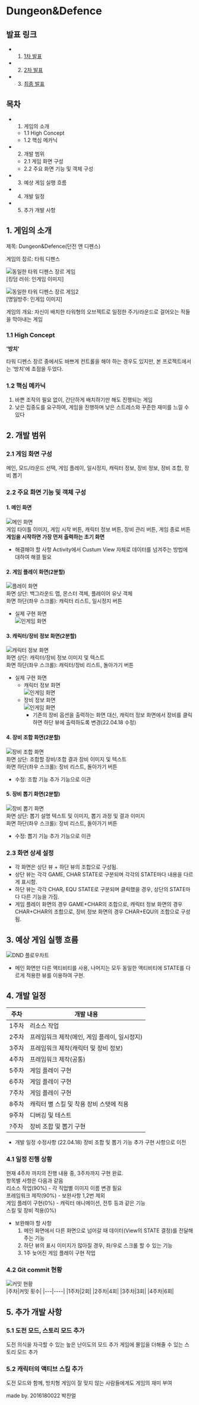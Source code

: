 # Dungeon&Defence

## 발표 링크
- 1. [1차 발표]()
- 2. [2차 발표]()
- 3. [최종 발표]()

## 목차
- 1. 게임의 소개 
	- 1.1 High Concept
	- 1.2 핵심 메카닉
- 2. 개발 범위
	- 2.1 게임 화면 구성
	- 2.2 주요 화면 기능 및 객체 구성
- 3. 예상 게임 실행 흐름
- 4. 개발 일정
- 5. 추가 개발 사항
  
  
  
## 1. 게임의 소개
제목: Dungeon&Defence(던전 앤 디펜스) 
  
게임의 장르: 타워 디펜스 

![동일한 타워 디펜스 장르 게임](https://github.com/2016180022/SGP/blob/master/img/tdgame1.jpg?raw=true)  
[킹덤 러쉬: 인게임 이미지]

![동일한 타워 디펜스 장르 게임2](https://github.com/2016180022/SGP/blob/master/img/tdgame2.jpg?raw=true)  
[명일방주: 인게임 이미지]

게임의 개요: 자신이 배치한 타워형의 오브젝트로 일정한 주기/라운드로 걸어오는 적들을 막아내는 게임  

  
### 1.1 High Concept  
**'방치'**

타워 디펜스 장르 중에서도 바쁘게 컨트롤을 해야 하는 경우도 있지만, 본 프로젝트에서는 '방치'에 초점을 두었다.
  
### 1.2 핵심 메카닉  
1. 바쁜 조작의 필요 없이, 간단하게 배치하기만 해도 진행되는 게임
2. 낮은 집중도를 요구하여, 게임을 진행하며 낮은 스트레스와 꾸준한 재미를 느낄 수 있다  
  
  
  
  
## 2. 개발 범위

### 2.1 게임 화면 구성
메인, 모드/라운드 선택, 게임 플레이, 일시정지, 캐릭터 정보, 장비 정보, 장비 조합, 장비 뽑기

### 2.2 주요 화면 기능 및 객체 구성

#### 1. 메인 화면
![메인 화면](https://github.com/2016180022/SGP/blob/master/img/dMain.png?raw=true)  
게임 타이틀 이미지, 게임 시작 버튼, 캐릭터 정보 버튼, 장비 관리 버튼, 게임 종료 버튼
**게임을 시작하면 가장 먼저 출력하는 초기 화면**
* 해결해야 할 사항
	Activity에서 Custum View 자체로 데이터를 넘겨주는 방법에 대하여 해결 필요

#### 2. 게임 플레이 화면(2분할)
![플레이 화면](https://github.com/2016180022/SGP/blob/master/img/dPlay.png?raw=true)  
화면 상단: 백그라운드 맵, 몬스터 객체, 플레이어 유닛 객체  
화면 하단(좌우 스크롤): 캐릭터 리스트, 일시정지 버튼  
* 실제 구현 화면  
	![인게임 화면](https://raw.githubusercontent.com/2016180022/SGP/8ab98c1bebf19150f330a754c533ec6db49941e3/img/GAMESTATE.PNG)  

#### 3. 캐릭터/장비 정보 화면(2분할)
![캐릭터 정보 화면](https://github.com/2016180022/SGP/blob/master/img/dCharInfo.png?raw=true)  
화면 상단: 캐릭터/장비 정보 이미지 및 텍스트  
화면 하단(좌우 스크롤): 캐릭터/장비 리스트, 돌아가기 버튼
* 실제 구현 화면
	* 캐릭터 정보 화면  
		![인게임 화면](https://raw.githubusercontent.com/2016180022/SGP/8ab98c1bebf19150f330a754c533ec6db49941e3/img/CHARSTATE.PNG)
	* 장비 정보 화면  
		![인게임 화면](https://raw.githubusercontent.com/2016180022/SGP/8ab98c1bebf19150f330a754c533ec6db49941e3/img/EQUSTATE.PNG)  
		* 기존의 장비 옵션을 출력하는 화면 대신, 캐릭터 정보 화면에서 장비를 클릭하면 하단 뷰에 출력하도록 변경(22.04.18 수정)

#### 4. 장비 조합 화면(2분할)
![장비 조합 화면](https://github.com/2016180022/SGP/blob/master/img/dEquipSynth.png?raw=true)  
화면 상단: 조합할 장비/조합 결과 장비 이미지 및 텍스트  
화면 하단(좌우 스크롤): 장비 리스트, 돌아가기 버튼
* 수정: 조합 기능 추가 기능으로 이관

#### 5. 장비 뽑기 화면(2분할)
![장비 뽑기 화면](https://github.com/2016180022/SGP/blob/master/img/dEquipGacha.png?raw=true)  
화면 상단: 뽑기 설명 텍스트 및 이미지, 뽑기 과정 및 결과 이미지  
화면 하단(좌우 스크롤): 장비 리스트, 돌아가기 버튼
* 수정: 뽑기 기능 추가 기능으로 이관

### 2.3 화면 상세 설정
* 각 화면은 상단 뷰 + 하단 뷰의 조합으로 구성됨.
* 상단 뷰는 각각 GAME, CHAR STATE로 구분되며 각각의 STATE마다 내용을 다르게 표시함.
* 하단 뷰는 각각 CHAR, EQU STATE로 구분되며 클릭했을 경우, 상단의 STATE마다 다른 기능을 가짐.
* 게임 플레이 화면의 경우 GAME+CHAR의 조합으로, 캐릭터 정보 화면의 경우 CHAR+CHAR의 조합으로, 장비 정보 화면의 경우 CHAR+EQU의 조합으로 구성됨.

## 3. 예상 게임 실행 흐름
![DND 플로우차트](https://github.com/2016180022/SGP/blob/master/img/dndFlowchart.png?raw=true)  
- 메인 화면만 다른 액티비티를 사용, 나머지는 모두 동일한 액티비티에 STATE를 다르게 적용한 뷰를 이용하여 구현.
  
  

## 4. 개발 일정  
|주차|개발 내용|
|---|-----|
|1주차|리소스 작업|
|2주차|프레임워크 제작(메인, 게임 플레이, 일시정지)|
|3주차|프레임워크 제작(캐릭터 및 장비 정보)|
|4주차|프레임워크 제작(공통)|
|5주차|게임 플레이 구현|
|6주차|게임 플레이 구현|
|7주차|게임 플레이 구현|
|8주차|캐릭터 별 스킬 및 착용 장비 스탯에 적용|
|9주차|디버깅 및 테스트|
|?주차|장비 조합 및 뽑기 구현|

* 개발 일정 수정사항
	(22.04.18) 장비 조합 및 뽑기 기능 추가 구현 사항으로 이전  
	
### 4.1 일정 진행 상황
현재 4주차 까지의 진행 내용 중, 3주차까지 구현 완료.  
항목별 사항은 다음과 같음  
리소스 작업(90%) - 각 직업별 이미지 이름 변경 필요  
프레임워크 제작(90%) - 보완사항 1,2번 제외  
게임 플레이 구현(0%) - 캐릭터 애니메이션, 전투 등과 같은 기능  
스킬 및 장비 적용(0%)  

* 보완해야 할 사항
	1. 메인 화면에서 다른 화면으로 넘어갈 때 데이터(View의 STATE 결정)를 전달해주는 기능
	2. 하단 뷰의 표시 이미지가 많아질 경우, 좌/우로 스크롤 할 수 있는 기능
	3. 1주 늦어진 게임 플레이 구현 작업

### 4.2 Git commit 현황
![커밋 현황](https://github.com/2016180022/SGP/blob/master/img/commits.PNG?raw=true)  
|주차|커밋 횟수|
|---|----|
|1주차|2회|
|2주차|4회|
|3주차|3회|
|4주차|6회|

## 5. 추가 개발 사항

### 5.1 도전 모드, 스토리 모드 추가
도전 의식을 자극할 수 있는 높은 난이도의 모드 추가
게임에 몰입을 더해줄 수 있는 스토리 모드 추가

### 5.2 캐릭터의 액티브 스킬 추가
도전 모드와 함께, 방치형 게임이 잘 맞지 않는 사람들에게도 게임의 재미 부여

made by. 2016180022 박찬얼
